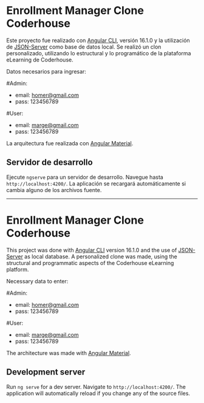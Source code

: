 # Enrollment Manager Clone Coderhouse

Este proyecto fue realizado con [Angular CLI](https://github.com/angular/angular-cli), versión 16.1.0 y la utilización de [JSON-Server](https://www.npmjs.com/package/json-server) como base de datos local. Se realizó un clon personalizado, utilizando lo estructural y lo programático de la plataforma eLearning de Coderhouse.

Datos necesarios para ingresar:

#Admin:
- email: homer@gmail.com
- pass: 123456789

#User:
- email: marge@gmail.com
- pass: 123456789

La arquitectura fue realizada con [Angular Material](https://material.angular.io/).

## Servidor de desarrollo

Ejecute `ngserve` para un servidor de desarrollo. Navegue hasta `http://localhost:4200/`. La aplicación se recargará automáticamente si cambia alguno de los archivos fuente.

-----------------------------------------------------------------------------------------------------------------------
# Enrollment Manager Clone Coderhouse

This project was done with [Angular CLI](https://github.com/angular/angular-cli) version 16.1.0 and the use of [JSON-Server](https://www.npmjs.com/package/json-server) as local database. A personalized clone was made, using the structural and programmatic aspects of the Coderhouse eLearning platform.

Necessary data to enter:

#Admin:
- email: homer@gmail.com
- pass: 123456789

#User:
- email: marge@gmail.com
- pass: 123456789

The architecture was made with [Angular Material](https://material.angular.io/).

## Development server

Run `ng serve` for a dev server. Navigate to `http://localhost:4200/`. The application will automatically reload if you change any of the source files.


